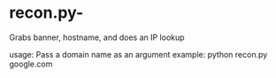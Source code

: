 # recon.py-
Grabs banner, hostname, and does an IP lookup 


usage: Pass a domain name as an argument
example: python recon.py google.com 

